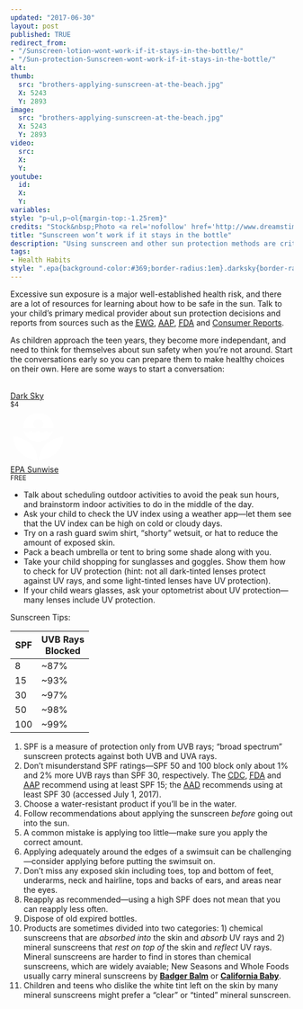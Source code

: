 ```yaml
---
updated: "2017-06-30"
layout: post
published: TRUE
redirect_from:
- "/Sunscreen-lotion-wont-work-if-it-stays-in-the-bottle/"
- "/Sun-protection-Sunscreen-wont-work-if-it-stays-in-the-bottle/"
alt:
thumb:
  src: "brothers-applying-sunscreen-at-the-beach.jpg"
  X: 5243
  Y: 2893
image:
  src: "brothers-applying-sunscreen-at-the-beach.jpg"
  X: 5243
  Y: 2893
video:
  src: 
  X: 
  Y: 
youtube:
  id:
  X:
  Y:
variables:
style: "p~ul,p~ol{margin-top:-1.25rem}"
credits: "Stock&nbsp;Photo <a rel='nofollow' href='http://www.dreamstime.com/royalty-free-stock-images-sun-protection-image9977129'>&copy;</a>&nbsp;Monika&nbsp;Adamczyk"
title: "Sunscreen won’t work if it stays in the bottle"
description: "Using sunscreen and other sun protection methods are critial to skin cancer prevention. How do you help your child develop healthy sun safety habits?"
tags:
- Health Habits
style: ".epa{background-color:#369;border-radius:1em}.darksky{border-radius:1em}table{border-collapse:collapse}th{border-bottom:3px double black;vertical-align:bottom}"
---
```

Excessive sun exposure is a major well-established health risk, and there are a lot of resources for learning about how to be safe in the sun. Talk to your child’s primary medical provider about sun protection decisions and reports from sources such as the <a rel="nofollow" href="https://www.ewg.org/sunscreen/"><abbr title="Enviromental Working Group">EWG</abbr></a>, <a rel="nofollow" href="https://www.healthychildren.org/"><abbr title="American Academy of Pediatrics">AAP</abbr></a>, <a rel="nofollow" href="http://www.fda.gov/"><abbr title="U.S. Food and Drug Administration">FDA</abbr></a> and <a rel="nofollow" href="http://www.consumerreports.org/cro/sunscreens.htm">Consumer Reports</a>.

As children approach the teen years, they become more independant, and need to think for themselves about sun safety when you’re not around. Start the conversations early so you can prepare them to make healthy choices on their own. Here are some ways to start a conversation:
<aside class="float right side center">
	<div>
		<a rel="nofollow" href="http://darksky.net"><amp-img class="darksky" alt="Dark Sky app" width="100" height="100" src="{{site.cache}}/x/darksky.jpg"></amp-img><br>Dark Sky</a><br><small>$4</small>
	</div>
	<div>
	<a rel="nofollow" href="https://www.epa.gov/enviro/uv-index-mobile-app"><svg class="epa" width="100" height="100" viewBox="0 0 92.291048 92.290955" fill="#fff"><path d="m 58.833503,58.556982 c 12.134,-11.477 28.457,-12.353 28.457,-12.353 0,0 0.118,15.66 -11.467,26.47 -12.693,11.912 -28.244,11.912 -28.244,11.912 0,0 -0.663,-14.895 11.254,-26.029 m -25.258,-22.286 c 2.201,3.975 9.48,3.975 12.239,0 2.319,3.975 10.373,3.975 12.801,0 2.319,3.975 9.707,3.975 11.572,0 -2.977,10.922 -11.794,18.536 -24.151,18.536 -12.352,0 -22.167,-7.614 -24.377,-18.536 1.765,3.975 9.597,3.975 11.916,0 m -28.3530003,9.933 -0.222,0 c 0,0 15.4420003,0 28.2430003,12.021 12.24,11.467 11.359,26.256 11.359,26.256 0,0 -14.558,1.216 -28.017,-11.586 -12.7960003,-12.02 -11.3630003,-26.691 -11.3630003,-26.691 M 45.927503,7.7049817 c -0.113,0.327 -0.113,0 0,0 16.218,0 25.258,11.9120003 25.149,24.7040003 0,-0.108 -20.96,0 -20.96,0 1.875,-0.993 4.302,-3.526 4.302,-6.725 0,-4.742 -3.971,-7.837 -8.382,-7.837 -3.749,0 -8.495,2.646 -8.495,7.731 0,2.859 2.314,5.837 4.746,6.83 l -21.4,0 c 0,-13.558 9.816,-24.4810003 25.04,-24.7030003"/></svg><br>EPA Sunwise</a><br><small>FREE</small>
	</div>
</aside>
<ul class="left paragraph tail">
	<li>Talk about scheduling outdoor activities to avoid the peak sun hours, and brainstorm indoor activities to do in the middle of the day.</li>
	<li>Ask your child to check the UV index using a weather app&mdash;let them see that the UV index can be high on cold or cloudy days.</li>
	<li>Try on a rash guard swim shirt, “shorty” wetsuit, or hat to reduce the amount of exposed skin.</li>
	<li>Pack a beach umbrella or tent to bring some shade along with you.</li>
	<li>Take your child shopping for sunglasses and goggles. Show them how to check for UV protection (hint: not all dark-tinted lenses protect against UV rays, and some light-tinted lenses have UV protection).</li>
	<li>If your child wears glasses, ask your optometrist about UV protection&mdash;many lenses include UV protection.</li>
</ul>

Sunscreen Tips:
<aside class="float right side">
	<table>
		<thead><tr><th class="right">SPF</th><th class="center">UVB Rays<br>Blocked</th></tr></thead>
		<tbody>
			<tr><td class="right">8</td><td class="center">~87%</td></tr>
			<tr><td class="right">15</td><td class="center">~93%</td></tr>
			<tr><td class="right">30</td><td class="center">~97%</td></tr>
			<tr><td class="right">50</td><td class="center">~98%</td></tr>
			<tr><td class="right">100</td><td class="center">~99%</td></tr>
		</tbody>
	</table>
</aside>
<ol class="compact paragraph tail">
	<li>SPF is a measure of protection only from UVB rays; “broad spectrum” sunscreen protects against both UVB and UVA rays.</li>
	<li>Don’t misunderstand SPF ratings&mdash;SPF 50 and 100 block only about 1% and 2% more UVB rays than SPF 30, respectively. The <a rel="nofollow" href="http://www.cdc.gov/cancer/skin/basic_info/sun-safety.htm"><abbr title="Centers for Disease Control and Prevention">CDC</abbr></a>, <a rel="nofollow" href="http://www.fda.gov/drugs/resourcesforyou/consumers/buyingusingmedicinesafely/understandingover-the-countermedicines/ucm239463.htm"><abbr title="U.S. Food and Drug Administration">FDA</abbr></a> and <a rel="nofollow" href="https://www.healthychildren.org/English/safety-prevention/at-play/Pages/Sun-Safety.aspx"><abbr title="American Academy of Pediatrics">AAP</abbr></a> recommend using at least SPF 15; the <a rel="nofollow" href="https://www.aad.org/media/stats/prevention-and-care/sunscreen-faqs"><abbr title="American Academy of Dermatology">AAD</abbr></a> recommends using at least SPF 30 (accessed July 1, 2017).</li>
	<li>Choose a water-resistant product if you’ll be in the water.</li>
	<li>Follow recommendations about applying the sunscreen <i>before</i> going out into the sun.</li>
	<li>A common mistake is applying too little&mdash;make sure you apply the correct amount.</li>
	<li>Applying adequately around the edges of a swimsuit can be challenging&mdash;consider applying before putting the swimsuit on.</li>
	<li>Don’t miss any exposed skin including toes, top and bottom of feet, underarms, neck and hairline, tops and backs of ears, and areas near the eyes.</li>
	<li>Reapply as recommended&mdash;using a high SPF does not mean that you can reapply less often.</li>
	<li>Dispose of old expired bottles.</li>
	<li>Products are sometimes divided into two categories: 1) chemical sunscreens that are <i>absorbed into</i> the skin and <i>absorb</i> UV rays and 2) mineral sunscreens that <i>rest on top of</i> the skin and <i>reflect</i> UV rays. Mineral sunscreens are harder to find in stores than chemical sunscreens, which are widely avaiable; New Seasons and Whole Foods usually carry mineral sunscreens by <a rel="nofollow" href="http://www.badgerbalm.com/sunscreen"><strong>Badger Balm</strong></a> or <a rel="nofollow" href="http://www.californiababy.com/sunscreens.html"><strong>California Baby</strong></a>.</li>
	<li>Children and teens who dislike the white tint left on the skin by many mineral sunscreens might prefer a “clear” or “tinted” mineral sunscreen.</li>
</ol>